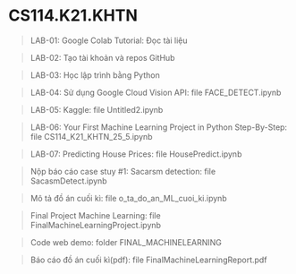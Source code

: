 # CS114.K21.KHTN

> LAB-01: Google Colab Tutorial: Đọc tài liệu

> LAB-02: Tạo tài khoản và repos GitHub

> LAB-03: Học lập trình bằng Python

> LAB-04: Sử dụng Google Cloud Vision API: file FACE_DETECT.ipynb

> LAB-05: Kaggle: file Untitled2.ipynb

> LAB-06: Your First Machine Learning Project in Python Step-By-Step: file CS114_K21_KHTN_25_5.ipynb

> LAB-07: Predicting House Prices: file HousePredict.ipynb

> Nộp báo cáo case stuy #1: Sacarsm detection: file SacasmDetect.ipynb

> Mô tả đồ án cuối kì: file o_ta_do_an_ML_cuoi_ki.ipynb

> Final Project Machine Learning: file FinalMachineLearningProject.ipynb

> Code web demo: folder FINAL_MACHINELEARNING

> Báo cáo đồ án cuối kì(pdf): file FinalMachineLearningReport.pdf

